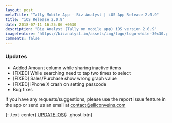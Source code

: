 ```yaml
---
layout: post
metaTitle: "Tally Mobile App - Biz Analyst | iOS App Release 2.0.9"
title: "iOS Release 2.0.9"
date: 2018-07-11 16:25:06 +0530
description: "Biz Analyst (Tally on mobile app) iOS version 2.0.9"
imagefeature: "https://bizanalyst.in/assets/img/logo/logo-white-30x30.png"
comments: false
---
```



### Updates
- Added Amount column while sharing inactive items
- [FIXED] While searching need to tap two times to select
- [FIXED] Sales/Purchase show wrong graph value
- [FIXED] iPhone X crash on setting passcode
- Bug fixes

If you have any requests/suggestions, please use the report issue feature in the app or send us an email at contact@siliconveins.com


{: .text-center}
[UPDATE iOS](https://itunes.apple.com/us/app/biz-analyst/id1164789740){: .ghost-btn}

